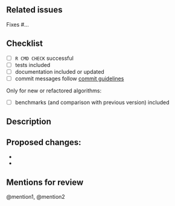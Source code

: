 ## Related issues

Fixes #...

## Checklist

- [ ] `R CMD CHECK` successful
- [ ] tests included
- [ ] documentation included or updated
- [ ] commit messages follow [commit guidelines](https://udacity.github.io/git-styleguide/)

Only for new or refactored algorithms:

- [ ] benchmarks (and comparison with previous version) included

## Description

Proposed changes:
-
-
-

## Mentions for review

@mention1, @mention2
